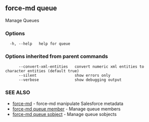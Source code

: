 ## force-md queue

Manage Queues

### Options

```
  -h, --help   help for queue
```

### Options inherited from parent commands

```
      --convert-xml-entities   convert numeric xml entities to character entities (default true)
      --silent                 show errors only
      --verbose                show debugging output
```

### SEE ALSO

* [force-md](force-md.md)	 - force-md manipulate Salesforce metadata
* [force-md queue member](force-md_queue_member.md)	 - Manage queue members
* [force-md queue sobject](force-md_queue_sobject.md)	 - Manage queue sobjects


